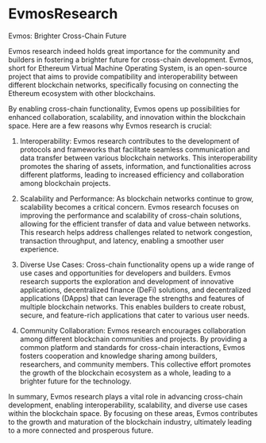 # EvmosResearch
Evmos: Brighter Cross-Chain Future

Evmos research indeed holds great importance for the community and builders in fostering a brighter future for cross-chain development. Evmos, short for Ethereum Virtual Machine Operating System, is an open-source project that aims to provide compatibility and interoperability between different blockchain networks, specifically focusing on connecting the Ethereum ecosystem with other blockchains.

By enabling cross-chain functionality, Evmos opens up possibilities for enhanced collaboration, scalability, and innovation within the blockchain space. Here are a few reasons why Evmos research is crucial:

1. Interoperability: Evmos research contributes to the development of protocols and frameworks that facilitate seamless communication and data transfer between various blockchain networks. This interoperability promotes the sharing of assets, information, and functionalities across different platforms, leading to increased efficiency and collaboration among blockchain projects.

2. Scalability and Performance: As blockchain networks continue to grow, scalability becomes a critical concern. Evmos research focuses on improving the performance and scalability of cross-chain solutions, allowing for the efficient transfer of data and value between networks. This research helps address challenges related to network congestion, transaction throughput, and latency, enabling a smoother user experience.

3. Diverse Use Cases: Cross-chain functionality opens up a wide range of use cases and opportunities for developers and builders. Evmos research supports the exploration and development of innovative applications, decentralized finance (DeFi) solutions, and decentralized applications (DApps) that can leverage the strengths and features of multiple blockchain networks. This enables builders to create robust, secure, and feature-rich applications that cater to various user needs.

4. Community Collaboration: Evmos research encourages collaboration among different blockchain communities and projects. By providing a common platform and standards for cross-chain interactions, Evmos fosters cooperation and knowledge sharing among builders, researchers, and community members. This collective effort promotes the growth of the blockchain ecosystem as a whole, leading to a brighter future for the technology.

In summary, Evmos research plays a vital role in advancing cross-chain development, enabling interoperability, scalability, and diverse use cases within the blockchain space. By focusing on these areas, Evmos contributes to the growth and maturation of the blockchain industry, ultimately leading to a more connected and prosperous future. 
